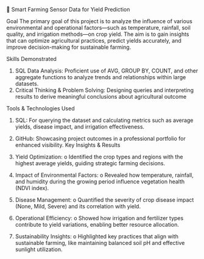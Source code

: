 🌾 Smart Farming Sensor Data for Yield Prediction



Goal
The primary goal of this project is to analyze the influence of various environmental and operational factors—such as temperature, rainfall, soil quality, and irrigation methods—on crop yield. The aim is to gain insights that can optimize agricultural practices, predict yields accurately, and improve decision-making for sustainable farming.

Skills Demonstrated
1.	SQL Data Analysis: Proficient use of AVG, GROUP BY, COUNT, and other aggregate functions to analyze trends and relationships within large datasets.
2.	Critical Thinking & Problem Solving: Designing queries and interpreting results to derive meaningful conclusions about agricultural outcome

Tools & Technologies Used
1.	SQL: For querying the dataset and calculating metrics such as average yields, disease impact, and irrigation effectiveness.
2.	GitHub: Showcasing project outcomes in a professional portfolio for enhanced visibility.
Key Insights & Results

1.	Yield Optimization:
o	Identified the crop types and regions with the highest average yields, guiding strategic farming decisions.
2.	Impact of Environmental Factors:
o	Revealed how temperature, rainfall, and humidity during the growing period influence vegetation health (NDVI index).
3.	Disease Management:
o	Quantified the severity of crop disease impact (None, Mild, Severe) and its correlation with yield.
4.	Operational Efficiency:
o	Showed how irrigation and fertilizer types contribute to yield variations, enabling better resource allocation.
5.	Sustainability Insights:
o	Highlighted key practices that align with sustainable farming, like maintaining balanced soil pH and effective sunlight utilization.

